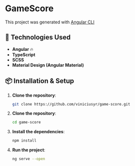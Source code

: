 # GameScore

This project was generated with [Angular CLI](https://github.com/angular/angular-cli)


## 🚀 Technologies Used

- **Angular** 🔥
- **TypeScript**
- **SCSS**
- **Material Design (Angular Material)**

## 📦 Installation & Setup

1. **Clone the repository**:
   ```sh
   git clone https://github.com/viniciusyr/game-score.git

2. **Clone the repository**:
    ```sh
   cd game-score

3. **Install the dependencies**:
    ```sh
   npm install

3. **Run the project**:
    ```sh
   ng serve --open